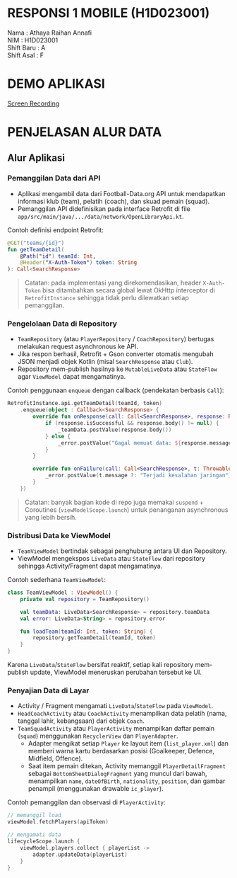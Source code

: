 # RESPONSI 1 MOBILE (H1D023001)

Nama : Athaya Raihan Annafi <br>
NIM : H1D023001 <br>
Shift Baru : A <br>
Shift Asal : F

# DEMO APLIKASI
[Screen Recording](DemoAplikasi.mp4)

# PENJELASAN ALUR DATA
## Alur Aplikasi

### Pemanggilan Data dari API

- Aplikasi mengambil data dari Football-Data.org API untuk mendapatkan informasi klub (team), pelatih (coach), dan skuad pemain (squad).
- Pemanggilan API didefinisikan pada interface Retrofit di file `app/src/main/java/.../data/network/OpenLibraryApi.kt`.

Contoh definisi endpoint Retrofit:

```kotlin
@GET("teams/{id}")
fun getTeamDetail(
	@Path("id") teamId: Int,
	@Header("X-Auth-Token") token: String
): Call<SearchResponse>
```

> Catatan: pada implementasi yang direkomendasikan, header `X-Auth-Token` bisa ditambahkan secara global lewat OkHttp interceptor di `RetrofitInstance` sehingga tidak perlu dilewatkan setiap pemanggilan.

### Pengelolaan Data di Repository

- `TeamRepository` (atau `PlayerRepository` / `CoachRepository`) bertugas melakukan request asynchronous ke API.
- Jika respon berhasil, Retrofit + Gson converter otomatis mengubah JSON menjadi objek Kotlin (misal `SearchResponse` atau `Club`).
- Repository mem-publish hasilnya ke `MutableLiveData` atau `StateFlow` agar `ViewModel` dapat mengamatinya.

Contoh penggunaan `enqueue` dengan callback (pendekatan berbasis `Call`):

```kotlin
RetrofitInstance.api.getTeamDetail(teamId, token)
	.enqueue(object : Callback<SearchResponse> {
		override fun onResponse(call: Call<SearchResponse>, response: Response<SearchResponse>) {
			if (response.isSuccessful && response.body() != null) {
				_teamData.postValue(response.body())
			} else {
				_error.postValue("Gagal memuat data: ${response.message()}")
			}
		}

		override fun onFailure(call: Call<SearchResponse>, t: Throwable) {
			_error.postValue(t.message ?: "Terjadi kesalahan jaringan")
		}
	})
```

> Catatan: banyak bagian kode di repo juga memakai `suspend` + Coroutines (`viewModelScope.launch`) untuk penanganan asynchronous yang lebih bersih.

### Distribusi Data ke ViewModel

- `TeamViewModel` bertindak sebagai penghubung antara UI dan Repository.
- ViewModel mengekspos `LiveData` atau `StateFlow` dari repository sehingga Activity/Fragment dapat mengamatinya.

Contoh sederhana `TeamViewModel`:

```kotlin
class TeamViewModel : ViewModel() {
	private val repository = TeamRepository()

	val teamData: LiveData<SearchResponse> = repository.teamData
	val error: LiveData<String> = repository.error

	fun loadTeam(teamId: Int, token: String) {
		repository.getTeamDetail(teamId, token)
	}
}
```

Karena `LiveData`/`StateFlow` bersifat reaktif, setiap kali repository mem-publish update, ViewModel meneruskan perubahan tersebut ke UI.

### Penyajian Data di Layar

- Activity / Fragment mengamati `LiveData`/`StateFlow` pada `ViewModel`.
- `HeadCoachActivity` atau `CoachActivity` menampilkan data pelatih (nama, tanggal lahir, kebangsaan) dari objek `Coach`.
- `TeamSquadActivity` atau `PlayerActivity` menampilkan daftar pemain (`squad`) menggunakan `RecyclerView` dan `PlayerAdapter`.
  - Adapter mengikat setiap `Player` ke layout item (`list_player.xml`) dan memberi warna kartu berdasarkan posisi (Goalkeeper, Defence, Midfield, Offence).
  - Saat item pemain ditekan, Activity memanggil `PlayerDetailFragment` sebagai `BottomSheetDialogFragment` yang muncul dari bawah, menampilkan `name`, `dateOfBirth`, `nationality`, `position`, dan gambar penampil (menggunakan drawable `ic_player`).

Contoh pemanggilan dan observasi di `PlayerActivity`:

```kotlin
// memanggil load
viewModel.fetchPlayers(apiToken)

// mengamati data
lifecycleScope.launch {
	viewModel.players.collect { playerList ->
		adapter.updateData(playerList)
	}
}
```